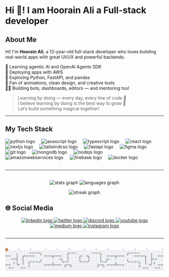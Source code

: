 # Hi 👋! I am Hoorain Ali a Full-stack developer

## About Me

Hi! I'm **Hoorain Ali**, a 13-year-old full-stack developer who loves building real-world apps with great UI/UX and powerful backends.


🧠 Learning agentic AI and OpenAI Agents SDK  
🚀 Deploying apps with AWS  
🎯 Exploring Python, FastAPI, and pandas  
🎨 Fan of animations, clean design, and creative tools  
👩‍💻 Building bots, dashboards, editors — and mentoring too!  

> Learning by doing — every day, every line of code 💪  
> I believe learning by doing is the best way to grow 💪  
> Let’s build something magical together!

---

## My Tech Stack

<div align="left">
  <img src="https://cdn.jsdelivr.net/gh/devicons/devicon/icons/python/python-original.svg" height="40" alt="python logo"  />
  <img width="12" />
  <img src="https://cdn.jsdelivr.net/gh/devicons/devicon/icons/javascript/javascript-original.svg" height="40" alt="javascript logo"  />
  <img width="12" />
  <img src="https://cdn.jsdelivr.net/gh/devicons/devicon/icons/typescript/typescript-original.svg" height="40" alt="typescript logo"  />
  <img width="12" />
  <img src="https://cdn.jsdelivr.net/gh/devicons/devicon/icons/react/react-original.svg" height="40" alt="react logo"  />
  <img width="12" />
  <img src="https://cdn.jsdelivr.net/gh/devicons/devicon/icons/nextjs/nextjs-original.svg" height="40" alt="nextjs logo"  />
  <img width="12" />
  <img src="https://skillicons.dev/icons?i=tailwind" height="40" alt="tailwindcss logo"  />
  <img width="12" />
  <img src="https://cdn.jsdelivr.net/gh/devicons/devicon/icons/fastapi/fastapi-original.svg" height="40" alt="fastapi logo"  />
  <img width="12" />
  <img src="https://cdn.jsdelivr.net/gh/devicons/devicon/icons/figma/figma-original.svg" height="40" alt="figma logo"  />
  <img width="12" />
  <img src="https://cdn.jsdelivr.net/gh/devicons/devicon/icons/git/git-original.svg" height="40" alt="git logo"  />
  <img width="12" />
  <img src="https://cdn.jsdelivr.net/gh/devicons/devicon/icons/mongodb/mongodb-original.svg" height="40" alt="mongodb logo"  />
  <img width="12" />
  <img src="https://cdn.simpleicons.org/nodedotjs/339933" height="40" alt="nodejs logo"  />
  <img width="12" />
  <img src="https://skillicons.dev/icons?i=aws" height="40" alt="amazonwebservices logo"  />
  <img width="12" />
  <img src="https://cdn.jsdelivr.net/gh/devicons/devicon/icons/firebase/firebase-plain.svg" height="40" alt="firebase logo"  />
  <img width="12" />
  <img src="https://cdn.jsdelivr.net/gh/devicons/devicon/icons/docker/docker-original.svg" height="40" alt="docker logo"  />
</div>

<br>

---

<br>

<div align="center">
  <img src="https://github-readme-stats.vercel.app/api?username=syeda-hoorain-ali&hide_title=false&hide_rank=false&show_icons=true&count_private=true&disable_animations=false&theme=radical&locale=en&hide_border=false" height="150" alt="stats graph"  />
  <img src="https://github-readme-stats.vercel.app/api/top-langs?username=syeda-hoorain-ali&locale=en&hide_title=false&layout=compact&card_width=320&langs_count=5&theme=radical&hide_border=false" height="150" alt="languages graph"  />

  <img src="https://streak-stats.demolab.com?user=syeda-hoorain-ali&locale=en&mode=daily&theme=radical&hide_border=false&border_radius=5&order=3" height="150" alt="streak graph" /> <br>
</div>

## 🌐 Social Media

<div align="center">
  <a href="https://www.linkedin.com/in/syedahoorainali/" target="_blank">
    <img src="https://raw.githubusercontent.com/maurodesouza/profile-readme-generator/master/src/assets/icons/social/linkedin/default.svg" width="52" height="40" alt="linkedin logo" />
  </a>
  <a href="https://x.com/syedahorainali" target="_blank">
    <img src="https://raw.githubusercontent.com/maurodesouza/profile-readme-generator/master/src/assets/icons/social/twitter/default.svg" width="52" height="40" alt="twitter logo" />
  </a>
  <a href="https://discord.com/channels/@me/1110323737984762016" target="_blank">
    <img src="https://raw.githubusercontent.com/maurodesouza/profile-readme-generator/master/src/assets/icons/social/discord/default.svg" width="52" height="40" alt="discord logo" />
  </a>
  <a href="https://www.youtube.com/@agentia-world" target="_blank">
    <img src="https://raw.githubusercontent.com/maurodesouza/profile-readme-generator/master/src/assets/icons/social/youtube/default.svg" width="52" height="40" alt="youtube logo" />
  </a>
  <a href="https://medium.com/@syedahoorainali" target="_blank">
    <img src="https://raw.githubusercontent.com/maurodesouza/profile-readme-generator/master/src/assets/icons/social/medium/default.svg" width="52" height="40" alt="medium logo" />
  </a>
  <a href="https://www.instagram.com/syeda_hoorain_ali/" target="_blank">
    <img src="https://raw.githubusercontent.com/maurodesouza/profile-readme-generator/master/src/assets/icons/social/instagram/default.svg" width="52" height="40" alt="instagram logo" />
  </a>
</div>

<br>

---

<br clear="both">

<picture>
  <source media="(prefers-color-scheme: dark)" srcset="https://raw.githubusercontent.com/syeda-hoorain-ali/syeda-hoorain-ali/output/pacman-contribution-graph-dark.svg">
  <source media="(prefers-color-scheme: light)" srcset="https://raw.githubusercontent.com/syeda-hoorain-ali/syeda-hoorain-ali/output/pacman-contribution-graph.svg">
  <img alt="pacman contribution graph" src="https://raw.githubusercontent.com/syeda-hoorain-ali/syeda-hoorain-ali/output/pacman-contribution-graph.svg">
</picture>

###